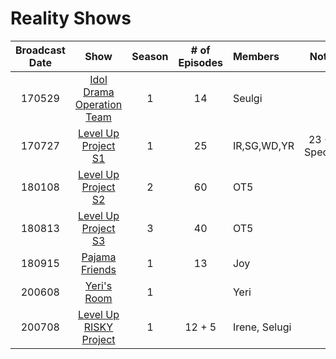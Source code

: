 # Reality Shows

| Broadcast Date |                               Show                                | Season | # of Episodes | Members       |      Notes      |
| :------------: | :---------------------------------------------------------------: | :----: | :-----------: | :------------ | :-------------: |
|     170529     | [Idol Drama Operation Team](./shows/idol-drama-operation-team.md) |   1    |      14       | Seulgi        |                 |
|     170727     |    [Level Up Project S1](./shows/level-up-project.md#season-1)    |   1    |      25       | IR,SG,WD,YR   | 23 + 2 Specials |
|     180108     |    [Level Up Project S2](./shows/level-up-project.md#season-2)    |   2    |      60       | OT5           |                 |
|     180813     |    [Level Up Project S3](./shows/level-up-project.md#season-3)    |   3    |      40       | OT5           |                 |
|     180915     |            [Pajama Friends](./shows/pajama-friends.md)            |   1    |      13       | Joy           |                 |
|     200608     |               [Yeri's Room](./shows/yeri's-room.md)               |   1    |               | Yeri          |                 |
|     200708     |    [Level Up RISKY Project](./shows/level-up-risky-project.md)    |   1    |    12 + 5     | Irene, Selugi |                 |
